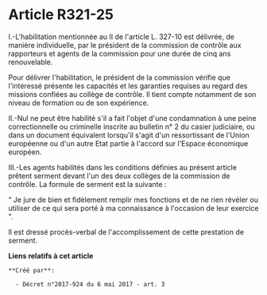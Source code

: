 # Article R321-25

I.-L'habilitation mentionnée au II de l'article L. 327-10 est délivrée, de manière individuelle, par le président de la
commission de contrôle aux rapporteurs et agents de la commission pour une durée de cinq ans renouvelable.

Pour délivrer l'habilitation, le président de la commission vérifie que l'intéressé présente les capacités et les garanties
requises au regard des missions confiées au collège de contrôle. Il tient compte notamment de son niveau de formation ou de
son expérience.

II.-Nul ne peut être habilité s'il a fait l'objet d'une condamnation à une peine correctionnelle ou criminelle inscrite au
bulletin n° 2 du casier judiciaire, ou dans un document équivalent lorsqu'il s'agit d'un ressortissant de l'Union européenne
ou d'un autre Etat partie à l'accord sur l'Espace économique européen.

III.-Les agents habilités dans les conditions définies au présent article prêtent serment devant l'un des deux collèges de la
commission de contrôle. La formule de serment est la suivante :

“ Je jure de bien et fidèlement remplir mes fonctions et de ne rien révéler ou utiliser de ce qui sera porté à ma
connaissance à l'occasion de leur exercice ”.

Il est dressé procès-verbal de l'accomplissement de cette prestation de serment.

**Liens relatifs à cet article**

	**Créé par**:

	  - Décret n°2017-924 du 6 mai 2017 - art. 3
